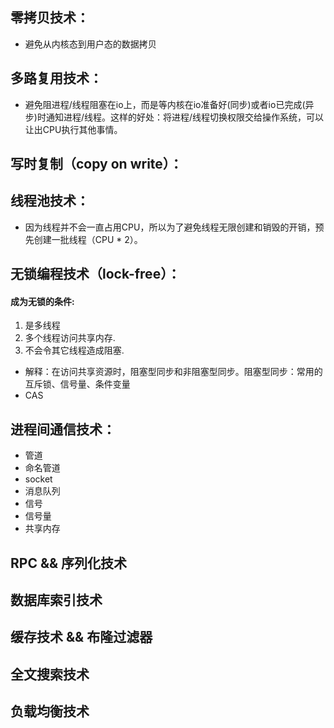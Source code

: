 ## 零拷贝技术：
* 避免从内核态到用户态的数据拷贝

## 多路复用技术：
* 避免阻进程/线程阻塞在io上，而是等内核在io准备好(同步)或者io已完成(异步)时通知进程/线程。这样的好处：将进程/线程切换权限交给操作系统，可以让出CPU执行其他事情。

## 写时复制（copy on write）：

## 线程池技术： 
* 因为线程并不会一直占用CPU，所以为了避免线程无限创建和销毁的开销，预先创建一批线程（CPU * 2）。

## 无锁编程技术（lock-free）：
#### 成为无锁的条件:
1. 是多线程
2. 多个线程访问共享内存.
3. 不会令其它线程造成阻塞.
* 解释：在访问共享资源时，阻塞型同步和非阻塞型同步。阻塞型同步：常用的互斥锁、信号量、条件变量
* CAS

## 进程间通信技术：
* 管道
* 命名管道
* socket
* 消息队列
* 信号
* 信号量
* 共享内存

## RPC && 序列化技术

## 数据库索引技术

## 缓存技术 && 布隆过滤器

## 全文搜索技术

## 负载均衡技术